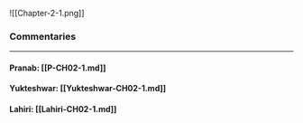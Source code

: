 ![[Chapter-2-1.png]]

### Commentaries

---

#### Pranab: [[P-CH02-1.md]]

#### Yukteshwar: [[Yukteshwar-CH02-1.md]]

#### Lahiri: [[Lahiri-CH02-1.md]]
